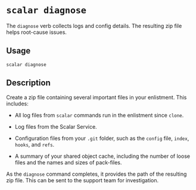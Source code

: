 `scalar diagnose`
=================

The `diagnose` verb collects logs and config details. The resulting zip file
helps root-cause issues.

Usage
-----

`scalar diagnose`

Description
-----------

Create a zip file containing several important files in your enlistment. This
includes:

* All log files from `scalar` commands run in the enlistment since `clone`.

* Log files from the Scalar Service.

* Configuration files from your `.git` folder, such as the `config` file,
  `index`, `hooks`, and `refs`.

* A summary of your shared object cache, including the number of loose files
  and the names and sizes of pack-files.

As the `diagnose` command completes, it provides the path of the resulting
zip file. This can be sent to the support team for investigation.
